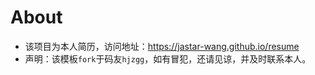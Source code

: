 # About
- 该项目为本人简历，访问地址：https://jastar-wang.github.io/resume
- 声明：该模板`fork`于码友`hjzgg`，如有冒犯，还请见谅，并及时联系本人。